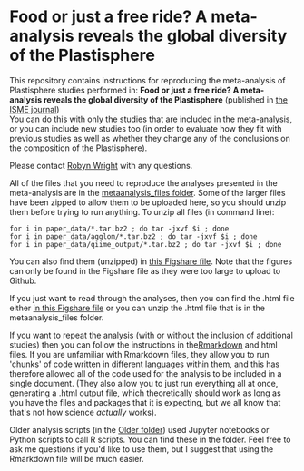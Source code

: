 # Food or just a free ride? A meta-analysis reveals the global diversity of the Plastisphere


This repository contains instructions for reproducing the meta-analysis of Plastisphere studies performed in:
**Food or just a free ride? A meta-analysis reveals the global diversity of the Plastisphere** (published in [the ISME journal](https://www.nature.com/articles/s41396-020-00814-9))</br>
You can do this with only the studies that are included in the meta-analysis, or you can include new studies too (in order to evaluate how they fit with previous studies as well as whether they change any of the conclusions on the composition of the Plastisphere).

Please contact [Robyn Wright](mailto:robyn.wright@dal.ca) with any questions.

All of the files that you need to reproduce the analyses presented in the meta-analysis are in the [metaanalysis_files folder](https://github.com/R-Wright-1/Plastisphere-MetaAnalysis/tree/master/metaanalysis_files). Some of the larger files have been zipped to allow them to be uploaded here, so you should unzip them before trying to run anything.
To unzip all files (in command line):
```
for i in paper_data/*.tar.bz2 ; do tar -jxvf $i ; done
for i in paper_data/agglom/*.tar.bz2 ; do tar -jxvf $i ; done
for i in paper_data/qiime_output/*.tar.bz2 ; do tar -jxvf $i ; done
```
You can also find them (unzipped) in [this Figshare file](https://doi.org/10.6084/m9.figshare.12227303). Note that the figures can only be found in the Figshare file as they were too large to upload to Github.

If you just want to read through the analyses, then you can find the .html file either [in this Figshare file](https://doi.org/10.6084/m9.figshare.12923855) or you can unzip the .html file that is in the metaanalysis_files folder. 

If you want to repeat the analysis (with or without the inclusion of additional studies) then you can follow the instructions in the[Rmarkdown](https://rmarkdown.rstudio.com/) and html files. If you are unfamiliar with Rmarkdown files, they allow you to run 'chunks' of code written in different languages within them, and this has therefore allowed all of the code used for the analysis to be included in a single document. (They also allow you to just run everything all at once, generating a .html output file, which theoretically should work as long as you have the files and packages that it is expecting, but we all know that that's not how science *actually* works). 

Older analysis scripts (in the [Older folder](https://github.com/R-Wright-1/Plastisphere-MetaAnalysis/tree/master/Older)) used Jupyter notebooks or Python scripts to call R scripts. You can find these in the folder. Feel free to ask me questions if you'd like to use them, but I suggest that using the Rmarkdown file will be much easier. 
